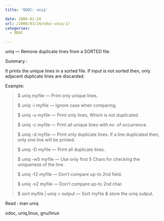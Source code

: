 ```yaml
---
title: 'ODOC: uniq'

date: 2006-01-24
url: /2006/01/24/odoc-uniq-2/
categories:
  - ODOC

---
```

uniq &#8212; Remove duplicate lines from a SORTED file.

Summary :

It prints the unique lines in a sorted file. If input is not sorted then, only adjacent duplicate lines are discarded.

Example:

> $ uniq myfile &#8212; Print only unique lines.
> 
> $ uniq -i myfile &#8212; Ignore case when comparing.
> 
> $ uniq -u myfile &#8212; Print only lines, Which is not duplicated.
> 
> $ uniq -c myfile &#8212; Print all unique lines with no .of occurrence.
> 
> $ uniq -d myfile &#8212; Print only duplicate lines. If a line duplicated then, only one line will be printed.
> 
> $ uniq -D myfile &#8212; Print all duplicate lines.
> 
> $ uniq -w5 myfile &#8212; Use only first 5 Chars for checking the uniqueness of the line.
> 
> $ uniq -f2 myfile &#8212; Don&#8217;t compare up-to 2nd field.
> 
> $ uniq -s2 myfile &#8212; Don&#8217;t compare up-to 2nd char.
> 
> $ sort myfile | uniq > output &#8212; Sort myfile & store the uniq output.

Read : man uniq

<tags>odoc, uniq,linux, gnu/linux</tags>